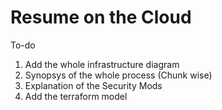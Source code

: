 # Resume on the Cloud

To-do
1. Add the whole infrastructure diagram
2. Synopsys of the whole process (Chunk wise)
3. Explanation of the Security Mods
4. Add the terraform model
